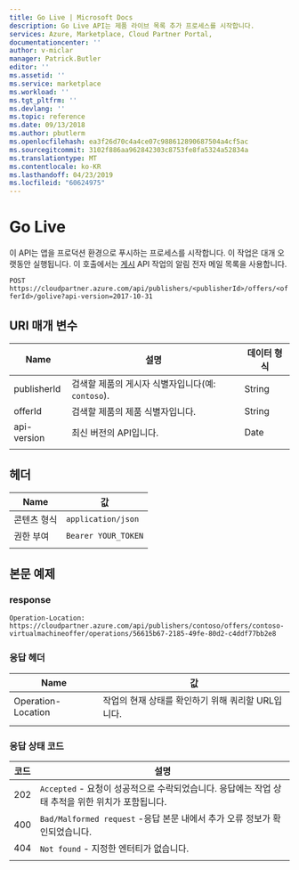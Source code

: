 ```yaml
---
title: Go Live | Microsoft Docs
description: Go Live API는 제품 라이브 목록 추가 프로세스를 시작합니다.
services: Azure, Marketplace, Cloud Partner Portal,
documentationcenter: ''
author: v-miclar
manager: Patrick.Butler
editor: ''
ms.assetid: ''
ms.service: marketplace
ms.workload: ''
ms.tgt_pltfrm: ''
ms.devlang: ''
ms.topic: reference
ms.date: 09/13/2018
ms.author: pbutlerm
ms.openlocfilehash: ea3f26d70c4a4ce07c988612890687504a4cf5ac
ms.sourcegitcommit: 3102f886aa962842303c8753fe8fa5324a52834a
ms.translationtype: MT
ms.contentlocale: ko-KR
ms.lasthandoff: 04/23/2019
ms.locfileid: "60624975"
---
```

<a name="go-live"></a>Go Live
=======

이 API는 앱을 프로덕션 환경으로 푸시하는 프로세스를 시작합니다. 이 작업은 대개 오랫동안 실행됩니다. 이 호출에서는 [게시](./cloud-partner-portal-api-publish-offer.md) API 작업의 알림 전자 메일 목록을 사용합니다.

 `POST  https://cloudpartner.azure.com/api/publishers/<publisherId>/offers/<offerId>/golive?api-version=2017-10-31` 

<a name="uri-parameters"></a>URI 매개 변수
--------------

|  **Name**      |   **설명**                                                           | **데이터 형식** |
|  --------      |   ---------------                                                           | ------------- |
| publisherId    | 검색할 제품의 게시자 식별자입니다(예: `contoso`).       |  String       |
| offerId        | 검색할 제품의 제품 식별자입니다.                                   |  String       |
| api-version    | 최신 버전의 API입니다.                                                   |  Date         |
|  |  |  |


<a name="header"></a>헤더
------

|  **Name**       |     **값**       |
|  ---------      |     ----------      |
| 콘텐츠 형식    | `application/json`  |
| 권한 부여   | `Bearer YOUR_TOKEN` |
|  |  |


<a name="body-example"></a>본문 예제
------------

### <a name="response"></a>response

`Operation-Location: https://cloudpartner.azure.com/api/publishers/contoso/offers/contoso-virtualmachineoffer/operations/56615b67-2185-49fe-80d2-c4ddf77bb2e8`


### <a name="response-header"></a>응답 헤더

|  **Name**             |      **값**                                                            |
|  --------             |      ----------                                                           |
| Operation-Location    |  작업의 현재 상태를 확인하기 위해 쿼리할 URL입니다.            |
|  |  |


### <a name="response-status-codes"></a>응답 상태 코드

| **코드** |  **설명**                                                                        |
| -------- |  ----------------                                                                        |
|  202     | `Accepted` - 요청이 성공적으로 수락되었습니다. 응답에는 작업 상태 추적을 위한 위치가 포함됩니다. |
|  400     | `Bad/Malformed request` -응답 본문 내에서 추가 오류 정보가 확인되었습니다. |
|  404     |  `Not found` - 지정한 엔터티가 없습니다.                                       |
|  |  |
